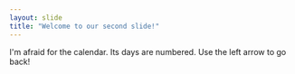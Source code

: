 ```yaml
---
layout: slide
title: "Welcome to our second slide!"
---
```

I'm afraid for the calendar. Its days are numbered.
Use the left arrow to go back!
